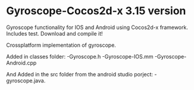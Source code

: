 # Gyroscope-Cocos2d-x 3.15 version
Gyroscope functionality for IOS and Android using Cocos2d-x framework. Includes test. Download and compile it!

Crossplatform implementation of gyroscope.

Added in classes folder:
-Gyroscope.h
-Gyroscope-IOS.mm
-Gyroscope-Android.cpp  

And Added in the src folder from the android studio porject:
-gyroscope.java.

